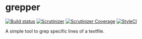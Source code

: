 # grepper
[![Build status](https://img.shields.io/travis/sirdiego/grepper.svg?maxAge=2592000&style=flat-square)](https://travis-ci.org/sirdiego/grepper) [![Scrutinizer](https://img.shields.io/scrutinizer/g/sirdiego/grepper.svg?maxAge=2592000&style=flat-square)](https://scrutinizer-ci.com/g/sirdiego/grepper/) [![Scrutinizer Coverage](https://img.shields.io/scrutinizer/coverage/g/sirdiego/grepper.svg?maxAge=2592000&style=flat-square)](https://scrutinizer-ci.com/g/sirdiego/grepper/) [![StyleCI](https://styleci.io/repos/64316644/shield)](https://styleci.io/repos/64316644)

A simple tool to grep specific lines of a textfile.

